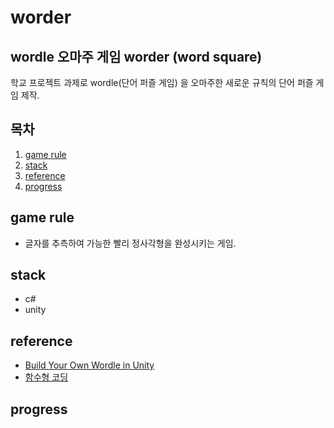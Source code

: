 # worder

## wordle 오마주 게임 worder (word square)

학교 프로젝트 과제로 wordle(단어 퍼즐 게임) 을 오마주한 새로운 규칙의 단어 퍼즐 게임 제작.

## 목차

1. [game rule](#game-rule)
2. [stack](#stack)
3. [reference](#reference)
4. [progress](#progress)

## game rule

- 글자를 추측하여 가능한 빨리 정사각형을 완성시키는 게임.

## stack

- c#
- unity

## reference

- [Build Your Own Wordle in Unity](https://lootlocker.com/guides/how-to-make-wordle-in-unity-part-1)
- [함수형 코딩](https://www.yes24.com/Product/Goods/108748841)

## progress
